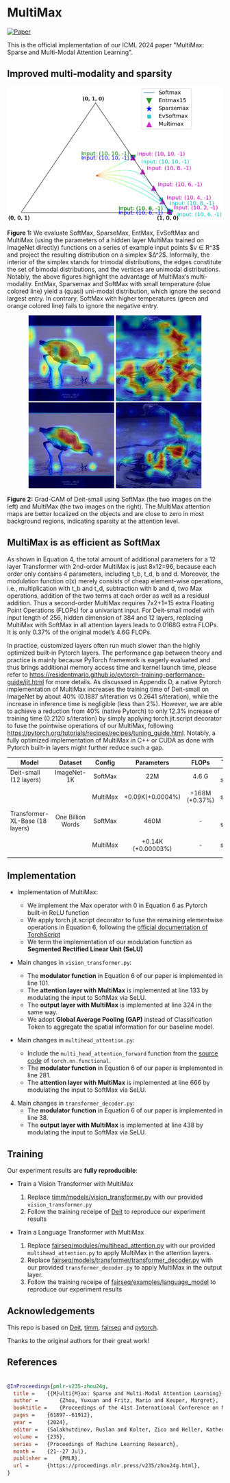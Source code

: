 # MultiMax
[![Paper](https://img.shields.io/badge/Read%20Paper-Click%20Here-green)](https://proceedings.mlr.press/v235/zhou24g.html)

This is the official implementation of our ICML 2024 paper "MultiMax: Sparse and Multi-Modal Attention Learning".

## Improved multi-modality and sparsity
<p align="center">
   <img src="simplex_total.png" alt="drawing" width="600"/>
</p>
<p align="left">
   <b>Figure 1:</b> We evaluate SoftMax, SparseMax, EntMax, EvSoftMax and MultiMax (using the parameters of a hidden layer MultiMax trained on ImageNet directly) functions on a series of example input points $v ∈ R^3$ and project the resulting distribution on a simplex $∆^2$. Informally, the interior of the simplex stands for trimodal distributions, the edges constitute the set of bimodal distributions, and the vertices are unimodal distributions. Notably, the above figures highlight the advantage of MultiMax’s multi-modality. EntMax, Sparsemax and SoftMax with small temperature (blue colored line) yield a (quasi) uni-modal distribution, which ignore the second largest entry. In contrary, SoftMax with higher temperatures (green and orange colored line) fails to ignore the negative entry.
</p>

<p align="center">
   <img src="gradcam_bird.jpg" alt="drawing" width="200"/>
   <img src="gradcam_scopion.jpg" alt="drawing" width="200"/>
   <img src="gradcam_bird_multimax.jpg" alt="drawing" width="200"/>
   <img src="gradcam_scopion_multimax.jpg" alt="drawing" width="200"/>
</p>
<p align="left">
   <b>Figure 2:</b> Grad-CAM of Deit-small using SoftMax (the two images on the left) and MultiMax (the two images on the right). 
    The MultiMax attention maps are better localized on the objects and are close to zero in most background regions, indicating sparsity at the attention level.
</p>

## MultiMax is **as efficient as** SoftMax

As shown in Equation 4, the total amount of additional parameters for a 12 layer Transformer with 2nd-order MultiMax is just 8x12=96, because each order only contains 4 parameters, including t_b, t_d, b and d. Moreover, the modulation function σ(x) merely consists of cheap element-wise operations, i.e., multiplication with t_b and t_d, subtraction with b and d, two Max operations, addition of the two terms at each order as well as a residual addition. Thus a second-order MultiMax requires 7x2+1=15  extra Floating Point Operations (FLOPs)  for a univariant input. For Deit-small model with input length of 256, hidden dimension of 384 and 12 layers, replacing MultiMax with SoftMax in all attention layers leads to 0.0168G extra FLOPs. It is only 0.37% of the original model’s 4.6G FLOPs. 

In practice, customized layers often run much slower than the highly optimized built-in Pytorch layers. The performance gap between theory and practice is mainly because PyTorch framework is eagerly evaluated and thus brings additional memory access time and kernel launch time, please refer to https://residentmario.github.io/pytorch-training-performance-guide/jit.html for more details. As discussed in Appendix D, a native Pytorch implementation of MultiMax increases the training time of Deit-small on ImageNet by about 40% (0.1887 s/iteration vs 0.2641 s/iteration), while the increase in inference time is negligible (less than 2%). However, we are able to achieve  a reduction from 40% (native Pytorch) to only  12.3% increase of training time (0.2120 s/iteration) by simply applying torch.jit.script decorator to fuse the pointwise operations of our MultiMax, following https://pytorch.org/tutorials/recipes/recipes/tuning_guide.html. Notably, a fully optimized implementation of MultiMax in C++ or CUDA as done with Pytorch built-in layers might further reduce such a gap.

| Model | Dataset | Config | Parameters | FLOPs | Training Speed |
|----------|:-------------:|:------:| :-------:| :-------:|:-------------:|
|Deit-small (12 layers)|ImageNet-1K|SoftMax|22M|4.6 G|0.1887 second/iteration
|||MultiMax|+0.09K(+0.0004%)|+168M (+0.37%)|0.2120 second/iteration (+12.3%)|
|Transformer-XL-Base (18 layers)|One Billion Words|SoftMax|460M|-|1.949 second/iteration
|||MultiMax|+0.14K (+0.00003%)|-|2.035 second/iteration (+4.4%)|

## Implementation

- Implementation of MultiMax:
   - We implement the Max operator with 0 in Equation 6 as Pytorch built-in ReLU function
   - We apply torch.jit.script decorator to fuse the remaining elementwise operations in Equation 6, following the [official documentation of TorchScript](https://pytorch.org/docs/stable/generated/torch.jit.script.html)
   - We term the implementation of our modulation function as **Segmented Rectified Linear Unit (SeLU)**

- Main changes in `vision_transformer.py`:
   - The **modulator function** in Equation 6 of our paper is implemented in line 101.
   - The **attention layer with MultiMax** is implemented at line 133 by modulating the input to SoftMax via SeLU.
   - The **output layer with MultiMax** is implemented at line 324 in the same way.
   - We adopt **Global Average Pooling (GAP)** instead of Classification Token to aggregate the spatial information for our baseline model.

- Main changes in `multihead_attention.py`:
   - Include the `multi_head_attention_forward` function from the [source code](https://github.com/pytorch/pytorch/blob/main/torch/nn/functional.py) of `torch.nn.functional`.
   - The **modulator function** in Equation 6 of our paper is implemented in line 281.
   - The **attention layer with MultiMax** is implemented at line 666 by modulating the input to SoftMax via SeLU.

4. Main changes in `transformer_decoder.py`:
   - The **modulator function** in Equation 6 of our paper is implemented in line 38.
   - The **output layer with MultiMax** is implemented at line 438 by modulating the input to SoftMax via SeLU.

## Training
Our experiment results are **fully reproducible**:

- Train a Vision Transformer with MultiMax
   1. Replace [timm/models/vision_transformer.py](https://github.com/huggingface/pytorch-image-models/blob/main/timm/models/vision_transformer.py) with our provided `vision_transformer.py`
   2. Follow the training receipe of [Deit](https://github.com/facebookresearch/deit) to reproduce our experiment results 

- Train a Language Transformer with MultiMax
   1. Replace [fairseq/modules/multihead_attention.py](https://github.com/facebookresearch/fairseq/blob/main/fairseq/modules/multihead_attention.py) with our provided `multihead_attention.py` to apply MultiMax in the attention layers.
   2. Replace [fairseq/models/transformer/transformer_decoder.py](https://github.com/facebookresearch/fairseq/blob/main/fairseq/models/transformer/transformer_decoder.py) with our provided `transformer_decoder.py` to apply MultiMax in the output layer.
   3. Follow the training receipe of [fairseq/examples/language_model](https://github.com/facebookresearch/fairseq/tree/main/examples/language_model) to reproduce our experiment results

## Acknowledgements

This repo is based on [Deit](https://github.com/facebookresearch/deit), [timm](https://github.com/rwightman/pytorch-image-models), [fairseq](https://github.com/facebookresearch/fairseq) and [pytorch](https://github.com/pytorch/pytorch/tree/main).

Thanks to the original authors for their great work!

## References

```bibtex

@InProceedings{pmlr-v235-zhou24g,
  title = 	 {{M}ulti{M}ax: Sparse and Multi-Modal Attention Learning},
  author =       {Zhou, Yuxuan and Fritz, Mario and Keuper, Margret},
  booktitle = 	 {Proceedings of the 41st International Conference on Machine Learning},
  pages = 	 {61897--61912},
  year = 	 {2024},
  editor = 	 {Salakhutdinov, Ruslan and Kolter, Zico and Heller, Katherine and Weller, Adrian and Oliver, Nuria and Scarlett, Jonathan and Berkenkamp, Felix},
  volume = 	 {235},
  series = 	 {Proceedings of Machine Learning Research},
  month = 	 {21--27 Jul},
  publisher =    {PMLR},
  url = 	 {https://proceedings.mlr.press/v235/zhou24g.html},
}


